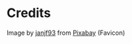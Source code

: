 # Credits
Image by <a href="https://pixabay.com/users/janjf93-3084263/?utm_source=link-attribution&amp;utm_medium=referral&amp;utm_campaign=image&amp;utm_content=2444430">janjf93</a> from <a href="https://pixabay.com/?utm_source=link-attribution&amp;utm_medium=referral&amp;utm_campaign=image&amp;utm_content=2444430">Pixabay</a> (Favicon)
